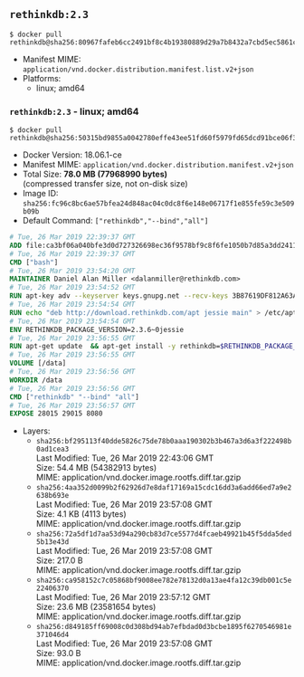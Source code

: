 ## `rethinkdb:2.3`

```console
$ docker pull rethinkdb@sha256:80967fafeb6cc2491bf8c4b19380889d29a7b8432a7cbd5ec5861c26cc32c785
```

-	Manifest MIME: `application/vnd.docker.distribution.manifest.list.v2+json`
-	Platforms:
	-	linux; amd64

### `rethinkdb:2.3` - linux; amd64

```console
$ docker pull rethinkdb@sha256:50315bd9855a0042780effe43ee51fd60f5979fd65dcd91bce06f37cc6ee51f2
```

-	Docker Version: 18.06.1-ce
-	Manifest MIME: `application/vnd.docker.distribution.manifest.v2+json`
-	Total Size: **78.0 MB (77968990 bytes)**  
	(compressed transfer size, not on-disk size)
-	Image ID: `sha256:fc96c8bc6ae57bfea24d848ac04c0dc8f6e148e06717f1e855fe59c3e509b09b`
-	Default Command: `["rethinkdb","--bind","all"]`

```dockerfile
# Tue, 26 Mar 2019 22:39:37 GMT
ADD file:ca3bf06a040bfe3d0d727326698ec36f9578bf9c8f6fe1050b7d85a3dd241112 in / 
# Tue, 26 Mar 2019 22:39:37 GMT
CMD ["bash"]
# Tue, 26 Mar 2019 23:54:20 GMT
MAINTAINER Daniel Alan Miller <dalanmiller@rethinkdb.com>
# Tue, 26 Mar 2019 23:54:52 GMT
RUN apt-key adv --keyserver keys.gnupg.net --recv-keys 3B87619DF812A63A8C1005C30742918E5C8DA04A
# Tue, 26 Mar 2019 23:54:54 GMT
RUN echo "deb http://download.rethinkdb.com/apt jessie main" > /etc/apt/sources.list.d/rethinkdb.list
# Tue, 26 Mar 2019 23:54:54 GMT
ENV RETHINKDB_PACKAGE_VERSION=2.3.6~0jessie
# Tue, 26 Mar 2019 23:56:55 GMT
RUN apt-get update 	&& apt-get install -y rethinkdb=$RETHINKDB_PACKAGE_VERSION 	&& rm -rf /var/lib/apt/lists/*
# Tue, 26 Mar 2019 23:56:55 GMT
VOLUME [/data]
# Tue, 26 Mar 2019 23:56:56 GMT
WORKDIR /data
# Tue, 26 Mar 2019 23:56:56 GMT
CMD ["rethinkdb" "--bind" "all"]
# Tue, 26 Mar 2019 23:56:57 GMT
EXPOSE 28015 29015 8080
```

-	Layers:
	-	`sha256:bf295113f40dde5826c75de78b0aaa190302b3b467a3d6a3f222498b0ad1cea3`  
		Last Modified: Tue, 26 Mar 2019 22:43:06 GMT  
		Size: 54.4 MB (54382913 bytes)  
		MIME: application/vnd.docker.image.rootfs.diff.tar.gzip
	-	`sha256:4aa352d0099b2f62926d7e8daf17169a15cdc16dd3a6add66ed7a9e2638b693e`  
		Last Modified: Tue, 26 Mar 2019 23:57:08 GMT  
		Size: 4.1 KB (4113 bytes)  
		MIME: application/vnd.docker.image.rootfs.diff.tar.gzip
	-	`sha256:72a5df1d7aa53d94a290cb83d7ce5577d4fcaeb49921b45f5dda5ded5b13e43d`  
		Last Modified: Tue, 26 Mar 2019 23:57:08 GMT  
		Size: 217.0 B  
		MIME: application/vnd.docker.image.rootfs.diff.tar.gzip
	-	`sha256:ca958152c7c05868bf9008ee782e78132d0a13ae4fa12c39db001c5e22406370`  
		Last Modified: Tue, 26 Mar 2019 23:57:12 GMT  
		Size: 23.6 MB (23581654 bytes)  
		MIME: application/vnd.docker.image.rootfs.diff.tar.gzip
	-	`sha256:d849185ff69008c0d308bd94ab7efbdad0d3bcbe1895f6270546981e371046d4`  
		Last Modified: Tue, 26 Mar 2019 23:57:08 GMT  
		Size: 93.0 B  
		MIME: application/vnd.docker.image.rootfs.diff.tar.gzip
